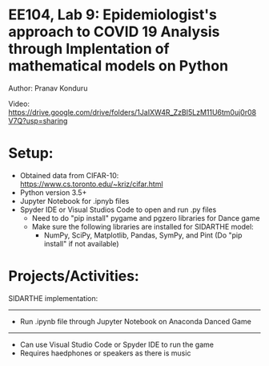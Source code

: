 EE104, Lab 9: Epidemiologist's approach to COVID 19 Analysis through Implentation of mathematical models on Python
===================================================================================================================

Author: Pranav Konduru

Video: https://drive.google.com/drive/folders/1JaIXW4R_ZzBI5LzM11U6tm0uj0r08V7Q?usp=sharing

Setup:
=====
- Obtained data from CIFAR-10: https://www.cs.toronto.edu/~kriz/cifar.html
- Python version 3.5+
- Jupyter Notebook for .ipnyb files
- Spyder IDE or Visual Studios Code to open and run .py files
   - Need to do "pip install" pygame and pgzero libraries for Dance game
   - Make sure the following libraries are installed for SIDARTHE model: 
      - NumPy, SciPy, Matplotlib, Pandas, SymPy, and Pint (Do "pip install" if not available)

Projects/Activities:
====================

SIDARTHE implementation:
******************************************************************************
- Run .ipynb file through Jupyter Notebook on Anaconda
Danced Game
******************************************************************************
- Can use Visual Studio Code or Spyder IDE to run the game
- Requires haedphones or speakers as there is music


